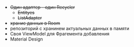 * ~~Один адаптер - один Recycler~~
    - ~~Entityes~~
    - ~~ListAdapter~~
* ~~храние данных в Room~~
* репозиторий с хранинем актуальных данных в памяти
* Своя ViewModel для Фрагемента добавления
* Material Design

